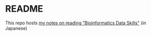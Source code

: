 # README

This repo hosts [my notes on reading "Bioinformatics Data Skills"](https://joelnitta.github.io/bioinfo-book-club/) (in Japanese)

